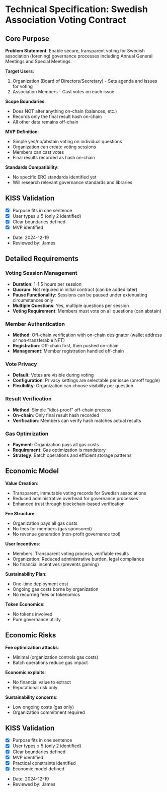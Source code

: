 # Technical Specification: Swedish Association Voting Contract

## Core Purpose

**Problem Statement**: Enable secure, transparent voting for Swedish association (förening) governance processes including Annual General Meetings and Special Meetings.

**Target Users**:

1. Organization (Board of Directors/Secretary) - Sets agenda and issues for voting
2. Association Members - Cast votes on each issue

**Scope Boundaries**:

- Does NOT alter anything on-chain (balances, etc.)
- Records only the final result hash on-chain
- All other data remains off-chain

**MVP Definition**:

- Simple yes/no/abstain voting on individual questions
- Organization can create voting sessions
- Members can cast votes
- Final results recorded as hash on-chain

**Standards Compatibility**:

- No specific ERC standards identified yet
- Will research relevant governance standards and libraries

## KISS Validation

- [x] Purpose fits in one sentence
- [x] User types ≤ 5 (only 2 identified)
- [x] Clear boundaries defined
- [x] MVP identified
- Date: 2024-12-19
- Reviewed by: James

## Detailed Requirements

### Voting Session Management

- **Duration**: 1-1.5 hours per session
- **Quorum**: Not required in initial contract (can be added later)
- **Pause Functionality**: Sessions can be paused under extenuating circumstances only
- **Multiple Questions**: Yes, multiple questions per session
- **Voting Requirement**: Members must vote on all questions (can abstain)

### Member Authentication

- **Method**: Off-chain verification with on-chain designator (wallet address or non-transferable NFT)
- **Registration**: Off-chain first, then pushed on-chain
- **Management**: Member registration handled off-chain

### Vote Privacy

- **Default**: Votes are visible during voting
- **Configuration**: Privacy settings are selectable per issue (on/off toggle)
- **Flexibility**: Organization can choose visibility per question

### Result Verification

- **Method**: Simple "idiot-proof" off-chain process
- **On-chain**: Only final result hash recorded
- **Verification**: Members can verify hash matches actual results

### Gas Optimization

- **Payment**: Organization pays all gas costs
- **Requirement**: Gas optimization is mandatory
- **Strategy**: Batch operations and efficient storage patterns

## Economic Model

**Value Creation**:

- Transparent, immutable voting records for Swedish associations
- Reduced administrative overhead for governance processes
- Enhanced trust through blockchain-based verification

**Fee Structure**:

- Organization pays all gas costs
- No fees for members (gas sponsored)
- No revenue generation (non-profit governance tool)

**User Incentives**:

- Members: Transparent voting process, verifiable results
- Organization: Reduced administrative burden, legal compliance
- No financial incentives (prevents gaming)

**Sustainability Plan**:

- One-time deployment cost
- Ongoing gas costs borne by organization
- No recurring fees or tokenomics

**Token Economics**:

- No tokens involved
- Pure governance utility

## Economic Risks

**Fee optimization attacks**:

- Minimal (organization controls gas costs)
- Batch operations reduce gas impact

**Economic exploits**:

- No financial value to extract
- Reputational risk only

**Sustainability concerns**:

- Low ongoing costs (gas only)
- Organization commitment required

## KISS Validation

- [x] Purpose fits in one sentence
- [x] User types ≤ 5 (only 2 identified)
- [x] Clear boundaries defined
- [x] MVP identified
- [x] Practical constraints identified
- [x] Economic model defined
- Date: 2024-12-19
- Reviewed by: James
